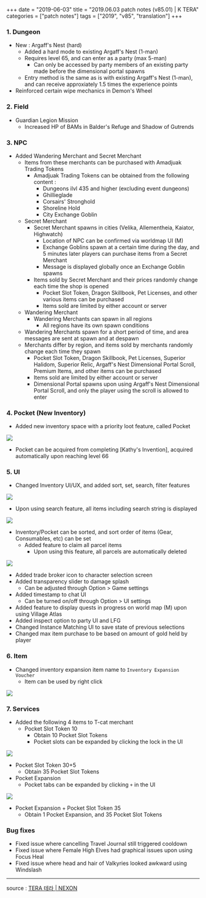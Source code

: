 +++
date = "2019-06-03"
title = "2019.06.03 patch notes (v85.01) | K TERA"
categories = ["patch notes"]
tags = ["2019", "v85", "translation"]
+++

### 1. Dungeon
- New : Argaff's Nest (hard)
  - Added a hard mode to existing Argaff's Nest (1-man)
  - Requires level 65, and can enter as a party (max 5-man)
    - Can only be accessed by party members of an existing party made before the dimensional portal spawns
  - Entry method is the same as is with existing Argaff's Nest (1-man), and can receive approxiately 1.5 times the experience points
- Reinforced certain wipe mechanics in Demon's Wheel

### 2. Field
- Guardian Legion Mission
  - Increased HP of BAMs in Balder's Refuge and Shadow of Gutrends

### 3. NPC
- Added Wandering Merchant and Secret Merchant
  - Items from these merchants can be purchased with Amadjuak Trading Tokens
    - Amadjuak Trading Tokens can be obtained from the following content :
      - Dungeons ilvl 435 and higher (excluding event dungeons)
      - Ghillieglade
      - Corsairs' Stronghold
      - Shoreline Hold
      - City Exchange Goblin
  - Secret Merchant
    - Secret Merchant spawns in cities (Velika, Allementheia, Kaiator, Highwatch)
      - Location of NPC can be confirmed via worldmap UI (M)
      - Exchange Goblins spawn at a certain time during the day, and 5 minutes later players can purchase items from a Secret Merchant
      - Message is displayed globally once an Exchange Goblin spawns
    - Items sold by Secret Merchant and their prices randomly change each time the shop is opened
      - Pocket Slot Token, Dragon Skillbook, Pet Licenses, and other various items can be purchased
      - Items sold are limited by either account or server
  - Wandering Merchant
    - Wandering Merchants can spawn in all regions
      - All regions have its own spawn conditions
  - Wandering Merchants spawn for a short period of time, and area messages are sent at spawn and at despawn
  - Merchants differ by region, and items sold by merchants randomly change each time they spawn
      - Pocket Slot Token, Dragon Skillbook, Pet Licenses, Superior Halidom, Superior Relic, Argaff's Nest Dimensional Portal Scroll, Premium Items, and other items can be purchased
      - Items sold are limited by either account or server
      - Dimensional Portal spawns upon using Argaff's Nest Dimensional Portal Scroll, and only the player using the scroll is allowed to enter

### 4. Pocket (New Inventory)
- Added new inventory space with a priority loot feature, called Pocket

![](https://seraphinush-gaming.github.io/mysterium/images/patch-notes/2019-06-03-1.png)

- Pocket can be acquired from completing [Kathy's Invention], acquired automatically upon reaching level 66

### 5. UI
- Changed Inventory UI/UX, and added sort, set, search, filter features

![](https://seraphinush-gaming.github.io/mysterium/images/patch-notes/2019-06-03-2.png)

- Upon using search feature, all items including search string is displayed

![](https://seraphinush-gaming.github.io/mysterium/images/patch-notes/2019-06-03-3.png)

- Inventory/Pocket can be sorted, and sort order of items (Gear, Consumables, etc) can be set
  - Added feature to claim all parcel items
    - Upon using this feature, all parcels are automatically deleted

![](https://seraphinush-gaming.github.io/mysterium/images/patch-notes/2019-06-03-4.png)

- Added trade broker icon to character selection screen
- Added transparency slider to damage splash
  - Can be adjusted through Option > Game settings
- Added timestamp to chat UI
  - Can be turned on/off through Option > UI settings
- Added feature to display quests in progress on world map (M) upon using Village Atlas
- Added inspect option to party UI and LFG
- Changed Instance Matching UI to save state of previous selections
- Changed max item purchase to be based on amount of gold held by player

### 6. Item
- Changed inventory expansion item name to `Inventory Expansion Voucher`
  - Item can be used by right click

![](https://seraphinush-gaming.github.io/mysterium/images/patch-notes/2019-06-03-5.png)

### 7. Services
- Added the following 4 items to T-cat merchant
  - Pocket Slot Token 10
    - Obtain 10 Pocket Slot Tokens
    - Pocket slots can be expanded by clicking the lock in the UI

![](https://seraphinush-gaming.github.io/mysterium/images/patch-notes/2019-06-03-6.png)

  - Pocket Slot Token 30+5
    - Obtain 35 Pocket Slot Tokens
  - Pocket Expansion
    - Pocket tabs can be expanded by clicking `+` in the UI

![](https://seraphinush-gaming.github.io/mysterium/images/patch-notes/2019-06-03-7.png)

  - Pocket Expansion + Pocket Slot Token 35
    - Obtain 1 Pocket Expansion, and 35 Pocket Slot Tokens

### Bug fixes
- Fixed issue where cancelling Travel Journal still triggered cooldown
- Fixed issue where Female High Elves had graphical issues upon using Focus Heal
- Fixed issue where head and hair of Valkyries looked awkward using Windslash

----

source : [TERA 테라 | NEXON](http://tera.nexon.com/news/update/view.aspx?n4articlesn=395)
